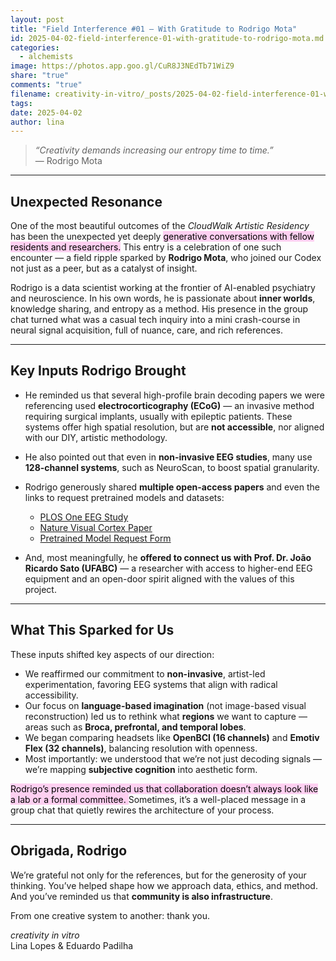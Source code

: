 ```yaml
---
layout: post
title: "Field Interference #01 – With Gratitude to Rodrigo Mota"
id: 2025-04-02-field-interference-01-with-gratitude-to-rodrigo-mota.md
categories:
  - alchemists
image: https://photos.app.goo.gl/CuR8J3NEdTb71WiZ9
share: "true"
comments: "true"
filename: creativity-in-vitro/_posts/2025-04-02-field-interference-01-with-gratitude-to-rodrigo-mota.md
tags: 
date: 2025-04-02
author: lina
---
```


> *“Creativity demands increasing our entropy time to time.”*  
> — Rodrigo Mota

---

## Unexpected Resonance

One of the most beautiful outcomes of the *CloudWalk Artistic Residency* has been the unexpected yet deeply <mark style="background: #FFB8EBA6;">generative conversations with fellow residents and researchers.</mark> This entry is a celebration of one such encounter — a field ripple sparked by **Rodrigo Mota**, who joined our Codex not just as a peer, but as a catalyst of insight.

Rodrigo is a data scientist working at the frontier of AI-enabled psychiatry and neuroscience. In his own words, he is passionate about **inner worlds**, knowledge sharing, and entropy as a method. His presence in the group chat turned what was a casual tech inquiry into a mini crash-course in neural signal acquisition, full of nuance, care, and rich references.

---

## Key Inputs Rodrigo Brought

- He reminded us that several high-profile brain decoding papers we were referencing used **electrocorticography (ECoG)** — an invasive method requiring surgical implants, usually with epileptic patients. These systems offer high spatial resolution, but are **not accessible**, nor aligned with our DIY, artistic methodology.

- He also pointed out that even in **non-invasive EEG studies**, many use **128-channel systems**, such as NeuroScan, to boost spatial granularity.

- Rodrigo generously shared **multiple open-access papers** and even the links to request pretrained models and datasets:
  - [PLOS One EEG Study](https://journals.plos.org/plosone/article?id=10.1371/journal.pone.0274847)
  - [Nature Visual Cortex Paper](https://www.nature.com/articles/s41598-024-66228-1)
  - [Pretrained Model Request Form](https://docs.google.com/forms/d/e/1FAIpQLScg6JQxt9iXq2T0_N878yt1IFGpX4smRU5FcJt2cwsPTZn3Yg/viewform)

- And, most meaningfully, he **offered to connect us with Prof. Dr. João Ricardo Sato (UFABC)** — a researcher with access to higher-end EEG equipment and an open-door spirit aligned with the values of this project.

---

## What This Sparked for Us

These inputs shifted key aspects of our direction:

- We reaffirmed our commitment to **non-invasive**, artist-led experimentation, favoring EEG systems that align with radical accessibility.
- Our focus on **language-based imagination** (not image-based visual reconstruction) led us to rethink what **regions** we want to capture — areas such as **Broca, prefrontal, and temporal lobes**.
- We began comparing headsets like **OpenBCI (16 channels)** and **Emotiv Flex (32 channels)**, balancing resolution with openness.
- Most importantly: we understood that we’re not just decoding signals — we’re mapping **subjective cognition** into aesthetic form.

<mark style="background: #FFB8EBA6;">Rodrigo’s presence reminded us that collaboration doesn’t always look like a lab or a formal committee. </mark>Sometimes, it’s a well-placed message in a group chat that quietly rewires the architecture of your process.

---

##  Obrigada, Rodrigo

We’re grateful not only for the references, but for the generosity of your thinking. You’ve helped shape how we approach data, ethics, and method. And you’ve reminded us that **community is also infrastructure**.

From one creative system to another: thank you.

*creativity in vitro*  
Lina Lopes & Eduardo Padilha
